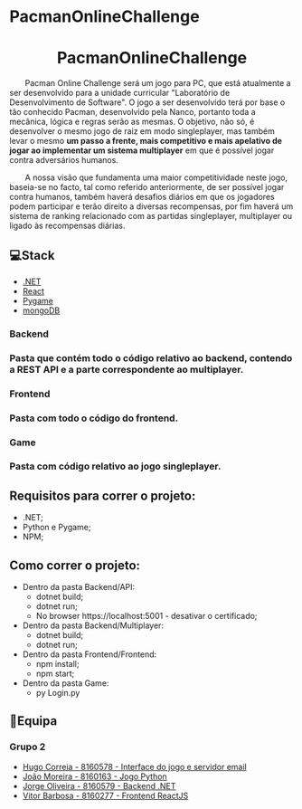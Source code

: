 # PacmanOnlineChallenge

<div align="center">
<h1 >PacmanOnlineChallenge </h1></div>
<p>&nbsp;&nbsp;&nbsp;&nbsp;&nbsp;&nbsp;&nbsp;Pacman Online Challenge será um jogo para PC, que está atualmente a ser desenvolvido para a unidade curricular "Laboratório de Desenvolvimento de Software". 
O jogo a ser desenvolvido terá por base o tão conhecido Pacman, desenvolvido pela Nanco, portanto toda a mecânica, lógica e regras serão as mesmas. O objetivo, não só, é  desenvolver o mesmo jogo de raiz em modo singleplayer, mas também levar o mesmo <b>um passo a frente, mais competitivo e mais apelativo de jogar ao implementar um sistema multiplayer</b> em que é possível jogar contra adversários humanos.</p>
<p>&nbsp;&nbsp;&nbsp;&nbsp;&nbsp;&nbsp;&nbsp;A nossa visão que fundamenta uma maior competitividade neste jogo, baseia-se no facto,  tal como referido anteriormente, de ser possível jogar contra humanos, também haverá desafios diários em que os jogadores podem participar e terão direito a diversas recompensas, por fim haverá um sistema de ranking relacionado com as partidas singleplayer, multiplayer ou ligado às recompensas diárias.</p>

## 💻Stack

- [.NET](https://dotnet.microsoft.com/)
- [React](https://reactjs.org)
- [Pygame](https://www.pygame.org/)
- [mongoDB](https://www.mongodb.com/)

<h3>Backend<h3>
<p>Pasta que contém todo o código relativo ao backend, contendo a REST API e a parte correspondente ao multiplayer.<p>
<h3>Frontend<h3>
<p>Pasta com todo o código do frontend.<p>
<h3>Game<h3>
<p>Pasta com código relativo ao jogo singleplayer.<p>

## Requisitos para correr o projeto:

- .NET;
- Python e Pygame;
- NPM;

## Como correr o projeto:

- Dentro da pasta Backend/API:
	- dotnet build;
	- dotnet run;
	- No browser https://localhost:5001 - desativar o certificado;
- Dentro da pasta Backend/Multiplayer:
	- dotnet build;
	- dotnet run;
- Dentro da pasta Frontend/Frontend:
	- npm install;
	- npm start;
- Dentro da pasta Game:
	- py Login.py
	
## 👦Equipa
### Grupo 2 
<ul>
  
 <li> 
<a href="https://github.com/hrscorreia">Hugo Correia - 8160578 - Interface do jogo e servidor email </a>
</li>
  <li>
<a href="https://github.com/xPromate">João Moreira - 8160163 - Jogo Python</a>
</li>
<li> 
<a href="https://github.com/jdro10">Jorge Oliveira - 8160579 - Backend .NET</a>
</li>
<li>
<a href="https://github.com/RAJ66">Vitor Barbosa - 8160277 - Frontend ReactJS</a>
</li>
</ul>
